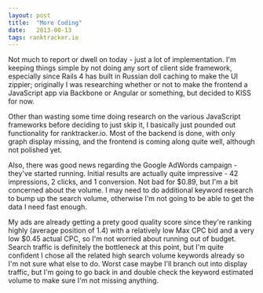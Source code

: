 ```yaml
---
layout: post
title:  "More Coding"
date:   2013-08-13
tags: ranktracker.io
---
```


Not much to report or dwell on today - just a lot of implementation. I'm keeping things simple by not doing any sort of client side framework, especially since Rails 4 has built in Russian doll caching to make the UI zippier; originally I was researching whether or not to make the frontend a JavaScript app via Backbone or Angular or something, but decided to KISS for now.

Other than wasting some time doing research on the various JavaScript frameworks before deciding to just skip it, I basically just pounded out functionality for ranktracker.io. Most of the backend is done, with only graph display missing, and the frontend is coming along quite well, although not polished yet.

Also, there was good news regarding the Google AdWords campaign - they've started running. Initial results are actually quite impressive - 42 impressions, 2 clicks, and 1 conversion. Not bad for $0.89, but I'm a bit concerned about the volume. I may need to do additional keyword research to bump up the search volume, otherwise I'm not going to be able to get the data I need fast enough.

My ads are already getting a prety good quality score since they're ranking highly (average position of 1.4) with a relatively low Max CPC bid and a very low $0.45 actual CPC, so I'm not worried about running out of budget. Search traffic is definitely the bottleneck at this point, but I'm quite confident I chose all the related high search volume keywords already so I'm not sure what else to do. Worst case maybe I'll branch out into display traffic, but I'm going to go back in and double check the keyword estimated volume to make sure I'm not missing anything.
